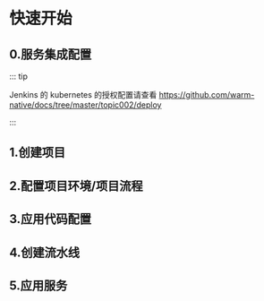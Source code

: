 # 快速开始

## 0.服务集成配置

::: tip

Jenkins 的 kubernetes 的授权配置请查看 https://github.com/warm-native/docs/tree/master/topic002/deploy

:::

## 1.创建项目

## 2.配置项目环境/项目流程

## 3.应用代码配置

## 4.创建流水线

## 5.应用服务
